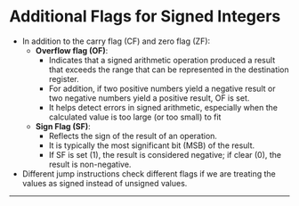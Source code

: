 # Additional Flags for Signed Integers

- In addition to the carry flag (CF) and zero flag (ZF):
  - **Overflow flag (OF)**: 
    - Indicates that a signed arithmetic operation produced a result that exceeds the range that can be represented in the destination register.
    - For addition, if two positive numbers yield a negative result or two negative numbers yield a positive result, OF is set.
    - It helps detect errors in signed arithmetic, especially when the calculated value is too large (or too small) to fit
  - **Sign Flag (SF)**:
    - Reflects the sign of the result of an operation.
    - It is typically the most significant bit (MSB) of the result.
    - If SF is set (1), the result is considered negative; if clear (0), the result is non-negative.
- Different jump instructions check different flags if we are treating the values as signed instead of unsigned values.

---

